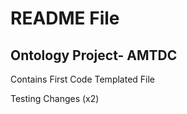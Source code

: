 # README File

## Ontology Project- AMTDC 

Contains First Code Templated File

Testing Changes (x2)

